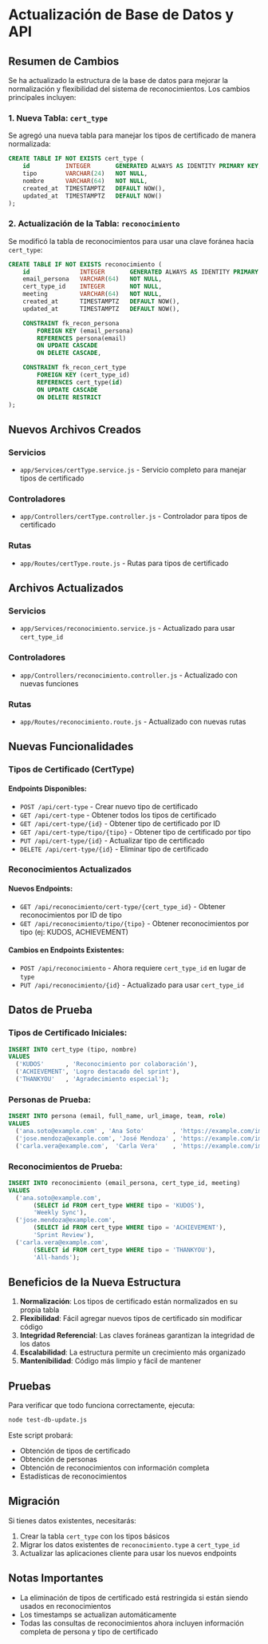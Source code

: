 # Actualización de Base de Datos y API

## Resumen de Cambios

Se ha actualizado la estructura de la base de datos para mejorar la normalización y flexibilidad del sistema de reconocimientos. Los cambios principales incluyen:

### 1. Nueva Tabla: `cert_type`

Se agregó una nueva tabla para manejar los tipos de certificado de manera normalizada:

```sql
CREATE TABLE IF NOT EXISTS cert_type (
    id          INTEGER       GENERATED ALWAYS AS IDENTITY PRIMARY KEY,
    tipo        VARCHAR(24)   NOT NULL,
    nombre      VARCHAR(64)   NOT NULL,
    created_at  TIMESTAMPTZ   DEFAULT NOW(),
    updated_at  TIMESTAMPTZ   DEFAULT NOW()
);
```

### 2. Actualización de la Tabla: `reconocimiento`

Se modificó la tabla de reconocimientos para usar una clave foránea hacia `cert_type`:

```sql
CREATE TABLE IF NOT EXISTS reconocimiento (
    id              INTEGER       GENERATED ALWAYS AS IDENTITY PRIMARY KEY,
    email_persona   VARCHAR(64)   NOT NULL,
    cert_type_id    INTEGER       NOT NULL,
    meeting         VARCHAR(64)   NOT NULL,
    created_at      TIMESTAMPTZ   DEFAULT NOW(),
    updated_at      TIMESTAMPTZ   DEFAULT NOW(),

    CONSTRAINT fk_recon_persona
        FOREIGN KEY (email_persona)
        REFERENCES persona(email)
        ON UPDATE CASCADE
        ON DELETE CASCADE,

    CONSTRAINT fk_recon_cert_type
        FOREIGN KEY (cert_type_id)
        REFERENCES cert_type(id)
        ON UPDATE CASCADE
        ON DELETE RESTRICT
);
```

## Nuevos Archivos Creados

### Servicios
- `app/Services/certType.service.js` - Servicio completo para manejar tipos de certificado

### Controladores
- `app/Controllers/certType.controller.js` - Controlador para tipos de certificado

### Rutas
- `app/Routes/certType.route.js` - Rutas para tipos de certificado

## Archivos Actualizados

### Servicios
- `app/Services/reconocimiento.service.js` - Actualizado para usar `cert_type_id`

### Controladores
- `app/Controllers/reconocimiento.controller.js` - Actualizado con nuevas funciones

### Rutas
- `app/Routes/reconocimiento.route.js` - Actualizado con nuevas rutas

## Nuevas Funcionalidades

### Tipos de Certificado (CertType)

#### Endpoints Disponibles:
- `POST /api/cert-type` - Crear nuevo tipo de certificado
- `GET /api/cert-type` - Obtener todos los tipos de certificado
- `GET /api/cert-type/{id}` - Obtener tipo de certificado por ID
- `GET /api/cert-type/tipo/{tipo}` - Obtener tipo de certificado por tipo
- `PUT /api/cert-type/{id}` - Actualizar tipo de certificado
- `DELETE /api/cert-type/{id}` - Eliminar tipo de certificado

### Reconocimientos Actualizados

#### Nuevos Endpoints:
- `GET /api/reconocimiento/cert-type/{cert_type_id}` - Obtener reconocimientos por ID de tipo
- `GET /api/reconocimiento/tipo/{tipo}` - Obtener reconocimientos por tipo (ej: KUDOS, ACHIEVEMENT)

#### Cambios en Endpoints Existentes:
- `POST /api/reconocimiento` - Ahora requiere `cert_type_id` en lugar de `type`
- `PUT /api/reconocimiento/{id}` - Actualizado para usar `cert_type_id`

## Datos de Prueba

### Tipos de Certificado Iniciales:
```sql
INSERT INTO cert_type (tipo, nombre)
VALUES
  ('KUDOS'      , 'Reconocimiento por colaboración'),
  ('ACHIEVEMENT', 'Logro destacado del sprint'),
  ('THANKYOU'   , 'Agradecimiento especial');
```

### Personas de Prueba:
```sql
INSERT INTO persona (email, full_name, url_image, team, role)
VALUES
  ('ana.soto@example.com' , 'Ana Soto'        , 'https://example.com/img/ana.jpg'  , 'Marketing'   , 'Team Lead'),
  ('jose.mendoza@example.com', 'José Mendoza' , 'https://example.com/img/jose.jpg' , 'Engineering' , 'Developer'),
  ('carla.vera@example.com',  'Carla Vera'    , 'https://example.com/img/carla.jpg', 'RRHH'        , 'Coordinator');
```

### Reconocimientos de Prueba:
```sql
INSERT INTO reconocimiento (email_persona, cert_type_id, meeting)
VALUES
  ('ana.soto@example.com',
       (SELECT id FROM cert_type WHERE tipo = 'KUDOS'),
       'Weekly Sync'),
  ('jose.mendoza@example.com',
       (SELECT id FROM cert_type WHERE tipo = 'ACHIEVEMENT'),
       'Sprint Review'),
  ('carla.vera@example.com',
       (SELECT id FROM cert_type WHERE tipo = 'THANKYOU'),
       'All-hands');
```

## Beneficios de la Nueva Estructura

1. **Normalización**: Los tipos de certificado están normalizados en su propia tabla
2. **Flexibilidad**: Fácil agregar nuevos tipos de certificado sin modificar código
3. **Integridad Referencial**: Las claves foráneas garantizan la integridad de los datos
4. **Escalabilidad**: La estructura permite un crecimiento más organizado
5. **Mantenibilidad**: Código más limpio y fácil de mantener

## Pruebas

Para verificar que todo funciona correctamente, ejecuta:

```bash
node test-db-update.js
```

Este script probará:
- Obtención de tipos de certificado
- Obtención de personas
- Obtención de reconocimientos con información completa
- Estadísticas de reconocimientos

## Migración

Si tienes datos existentes, necesitarás:

1. Crear la tabla `cert_type` con los tipos básicos
2. Migrar los datos existentes de `reconocimiento.type` a `cert_type_id`
3. Actualizar las aplicaciones cliente para usar los nuevos endpoints

## Notas Importantes

- La eliminación de tipos de certificado está restringida si están siendo usados en reconocimientos
- Los timestamps se actualizan automáticamente
- Todas las consultas de reconocimientos ahora incluyen información completa de persona y tipo de certificado 